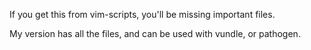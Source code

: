 If you get this from vim-scripts, you'll be missing important files.

My version has all the files, and can be used with vundle, or pathogen.
